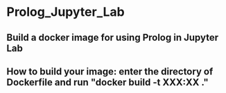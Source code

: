# Prolog_Jupyter_Lab

## Build a docker image for using Prolog in Jupyter Lab
## How to build your image: enter the directory of Dockerfile and run "docker build -t XXX:XX ."
